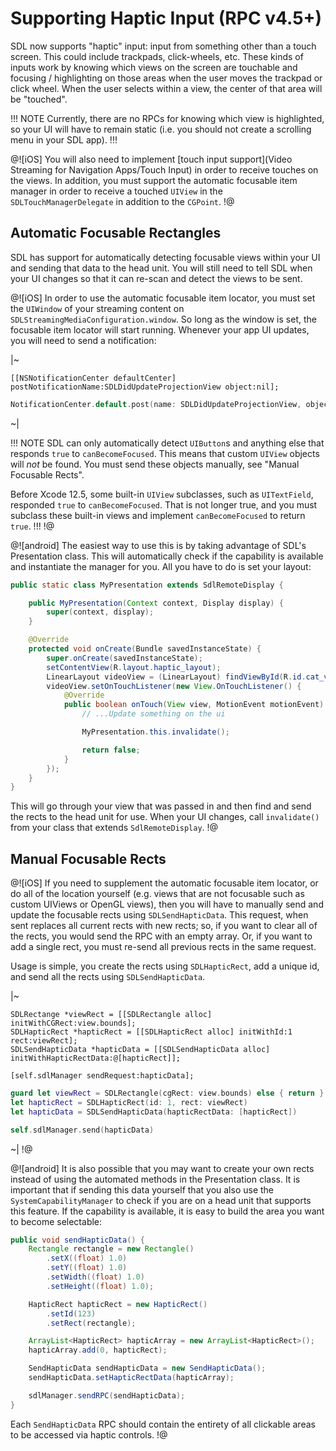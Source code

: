 # Supporting Haptic Input (RPC v4.5+)
SDL now supports "haptic" input: input from something other than a touch screen. This could include trackpads, click-wheels, etc. These kinds of inputs work by knowing which views on the screen are touchable and focusing / highlighting on those areas when the user moves the trackpad or click wheel. When the user selects within a view, the center of that area will be "touched".

!!! NOTE
Currently, there are no RPCs for knowing which view is highlighted, so your UI will have to remain static (i.e. you should not create a scrolling menu in your SDL app).
!!!

@![iOS]
You will also need to implement [touch input support](Video Streaming for Navigation Apps/Touch Input) in order to receive touches on the views. In addition, you must support the automatic focusable item manager in order to receive a touched `UIView` in the `SDLTouchManagerDelegate` in addition to the `CGPoint`.
!@

## Automatic Focusable Rectangles
SDL has support for automatically detecting focusable views within your UI and sending that data to the head unit. You will still need to tell SDL when your UI changes so that it can re-scan and detect the views to be sent.

@![iOS]
In order to use the automatic focusable item locator, you must set the `UIWindow` of your streaming content on `SDLStreamingMediaConfiguration.window`. So long as the window is set, the focusable item locator will start running. Whenever your app UI updates, you will need to send a notification:

|~
```objc
[[NSNotificationCenter defaultCenter] postNotificationName:SDLDidUpdateProjectionView object:nil];
```
```swift
NotificationCenter.default.post(name: SDLDidUpdateProjectionView, object: nil)
```
~|

!!! NOTE
SDL can only automatically detect `UIButton`s and anything else that responds `true` to `canBecomeFocused`. This means that custom `UIView` objects will *not* be found. You must send these objects manually, see "Manual Focusable Rects".

Before Xcode 12.5, some built-in `UIView` subclasses, such as `UITextField`, responded `true` to `canBecomeFocused`. That is not longer true, and you must subclass these built-in views and implement `canBecomeFocused` to return `true`.
!!!
!@

@![android]
The easiest way to use this is by taking advantage of SDL's Presentation class. This will automatically check if the capability is available and instantiate the manager for you. All you have to do is set your layout:

```java
public static class MyPresentation extends SdlRemoteDisplay {

    public MyPresentation(Context context, Display display) {
        super(context, display);
    }

    @Override
    protected void onCreate(Bundle savedInstanceState) {
        super.onCreate(savedInstanceState);
        setContentView(R.layout.haptic_layout);
        LinearLayout videoView = (LinearLayout) findViewById(R.id.cat_view);
        videoView.setOnTouchListener(new View.OnTouchListener() {
            @Override
            public boolean onTouch(View view, MotionEvent motionEvent) {
                // ...Update something on the ui

                MyPresentation.this.invalidate();

                return false;
            }
        });
    }
}
```


This will go through your view that was passed in and then find and send the rects to the head unit for use. When your UI changes, call `invalidate()` from your class that extends `SdlRemoteDisplay`.
!@

## Manual Focusable Rects
@![iOS]
If you need to supplement the automatic focusable item locator, or do all of the location yourself (e.g. views that are not focusable such as custom UIViews or OpenGL views), then you will have to manually send and update the focusable rects using `SDLSendHapticData`. This request, when sent replaces all current rects with new rects; so, if you want to clear all of the rects, you would send the RPC with an empty array. Or, if you want to add a single rect, you must re-send all previous rects in the same request.

Usage is simple, you create the rects using `SDLHapticRect`, add a unique id, and send all the rects using `SDLSendHapticData`.

|~
```objc
SDLRectange *viewRect = [[SDLRectangle alloc] initWithCGRect:view.bounds];
SDLHapticRect *hapticRect = [[SDLHapticRect alloc] initWithId:1 rect:viewRect];
SDLSendHapticData *hapticData = [[SDLSendHapticData alloc] initWithHapticRectData:@[hapticRect]];

[self.sdlManager sendRequest:hapticData];
```
```swift
guard let viewRect = SDLRectangle(cgRect: view.bounds) else { return }
let hapticRect = SDLHapticRect(id: 1, rect: viewRect)
let hapticData = SDLSendHapticData(hapticRectData: [hapticRect])

self.sdlManager.send(hapticData)
```
~|
!@

@![android]
It is also possible that you may want to create your own rects instead of using the automated methods in the Presentation class. It is important that if sending this data yourself that you also use the `SystemCapabilityManager` to check if you are on a head unit that supports this feature. If the capability is available, it is easy to build the area you want to become selectable:

```java
public void sendHapticData() {
	Rectangle rectangle = new Rectangle()
	    .setX((float) 1.0)
	    .setY((float) 1.0)
	    .setWidth((float) 1.0)
	    .setHeight((float) 1.0);

	HapticRect hapticRect = new HapticRect()
	    .setId(123)
	    .setRect(rectangle);

	ArrayList<HapticRect> hapticArray = new ArrayList<HapticRect>();
	hapticArray.add(0, hapticRect);

	SendHapticData sendHapticData = new SendHapticData();
	sendHapticData.setHapticRectData(hapticArray);

	sdlManager.sendRPC(sendHapticData);
}
```
Each `SendHapticData` RPC should contain the entirety of all clickable areas to be accessed via haptic controls.
!@
